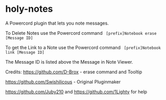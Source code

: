 # holy-notes
 A Powercord plugin that lets you note messages.


To Delete Notes use the Powercord command 
``` [prefix]Notebook erase [Message ID]```

To get the Link to a Note use the Powercord command
``` [prefix]Notebook link [Message ID]```

The Message ID is listed above the Message in Note Viewer.

Credits:
https://github.com/D-Brox 	- erase command and Tooltip

https://github.com/Swishilicous - Original Pluginmaker

https://github.com/Juby210 and https://github.com/1Lighty for help
